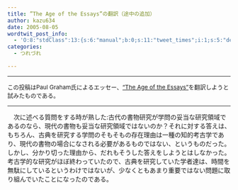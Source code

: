```yaml
---
title: ”The Age of the Essays”の翻訳（途中の追加）
author: kazu634
date: 2005-08-05
wordtwit_post_info:
  - 'O:8:"stdClass":13:{s:6:"manual";b:0;s:11:"tweet_times";i:1;s:5:"delay";i:0;s:7:"enabled";i:1;s:10:"separation";s:2:"60";s:7:"version";s:3:"3.7";s:14:"tweet_template";b:0;s:6:"status";i:2;s:6:"result";a:0:{}s:13:"tweet_counter";i:2;s:13:"tweet_log_ids";a:1:{i:0;i:1911;}s:9:"hash_tags";a:0:{}s:8:"accounts";a:1:{i:0;s:7:"kazu634";}}'
categories:
  - つれづれ

---
```

<div class="section">
<hr />
  
<p>
<font size="2">この投稿はPaul Graham氏によるエッセー、</font><a href="http://www.paulgraham.com/essay.html" onclick="__gaTracker('send', 'event', 'outbound-article', 'http://www.paulgraham.com/essay.html', '&#8220;The Age of the Essays&#8221;');" target="_blank"><font size="2">&#8220;The Age of the Essays&#8221;</font></a><font size="2">を翻訳しようと試みたものである。<br /></font>
</p>
  
<hr />
  
<p>
    　次に述べる質問をする時が熟した:古代の書物研究が学問の妥当な研究領域であるのなら、現代の書物も妥当な研究領域ではないのか？それに対する答えは、もちろん、古典を研究する学問のそもそもの存在理由は一種の知的考古学であり、現代の書物の場合になされる必要があるものではない、というものだった。しかし、分かり切った理由から、だれもそうした答えをしようとはしなかった。考古学的な研究がほぼ終わっていたので、古典を研究していた学者達は、時間を無駄にしているというわけではないが、少なくともあまり重要ではない問題に取り組んでいたことになったのである。
</p>
</div>
